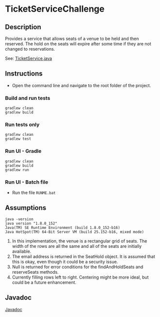 # TicketServiceChallenge

## Description

Provides a service that allows seats of a venue to be held and then reserved. The hold on the seats will expire after some time if they are not changed to reservations.

See: [TicketService.java](src/main/java/services/TicketService.java)

## Instructions

* Open the command line and navigate to the root folder of the project.

### Build and run tests

```
gradlew clean
gradlew build
```

### Run tests only

```
gradlew clean
gradlew test
```

### Run UI - Gradle

```
gradlew clean
gradlew build
gradlew run
```

### Run UI - Batch file

* Run the file `RUNME.bat`

## Assumptions

```
java -version
java version "1.8.0_152"
Java(TM) SE Runtime Environment (build 1.8.0_152-b16)
Java HotSpot(TM) 64-Bit Server VM (build 25.152-b16, mixed mode)
```

1. In this implementation, the venue is a rectangular grid of seats. The width of the rows are all the same and all of the seats are initially available.
1. The email address is returned in the SeatHold object. It is assumed that this is okay, even though it could be a security issue.
1. Null is returned for error conditions for the findAndHoldSeats and reserveSeats methods.
1. Currently filling rows left to right. Centering might be more ideal, but could be a future enhancement.

## Javadoc

[Javadoc](http://htmlpreview.github.io/?https://github.com/mgove131/TicketServiceChallenge/blob/master/build/docs/javadoc/index.html)